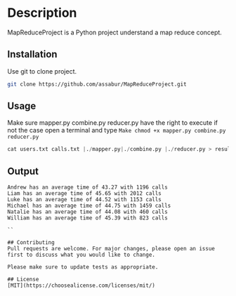# Description

MapReduceProject is a Python project understand a map reduce concept.

## Installation

Use git to clone project.
```bash
git clone https://github.com/assabur/MapReduceProject.git
```

## Usage
Make sure mapper.py combine.py reducer.py have the right to execute
if not the case open a terminal and type
```Make chmod +x mapper.py combine.py reducer.py```

```python
cat users.txt calls.txt |./mapper.py|./combine.py |./reducer.py > resultat.txt
```

## Output
```
Andrew has an average time of 43.27 with 1196 calls
Liam has an average time of 45.65 with 2012 calls
Luke has an average time of 44.52 with 1153 calls
Michael has an average time of 44.75 with 1459 calls
Natalie has an average time of 44.08 with 460 calls
William has an average time of 45.39 with 823 calls

``

## Contributing
Pull requests are welcome. For major changes, please open an issue first to discuss what you would like to change.

Please make sure to update tests as appropriate.

## License
[MIT](https://choosealicense.com/licenses/mit/)
